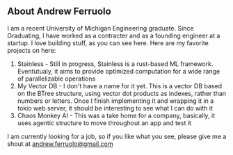 ## About Andrew Ferruolo

I am a recent University of Michigan Engineering graduate. Since Graduating, I have worked as a contracter and as a founding engineer at a startup.
I love building stuff, as you can see here. Here are my favorite projects on here:

1. Stainless - Still in progress, Stainless is a rust-based ML framework. Eventutualy, it aims to provide optimized computation for a wide range of parallelizable operations
2. My Vector DB - I don't have a name for it yet. This is a vector DB based on the BTree structure, using vector dot products as indexes, rather than numbers or letters. Once I finish implementing it and wrapping it in a tokio web server, it should be interesting to see what I can do with it
3. Chaos Monkey AI - This was a take home for a company, basically, it uses agentic structure to move throughout an app and test it

I am currently looking for a job, so if you like what you see, please give me a shout at andrew.ferruolo@gmail.com
